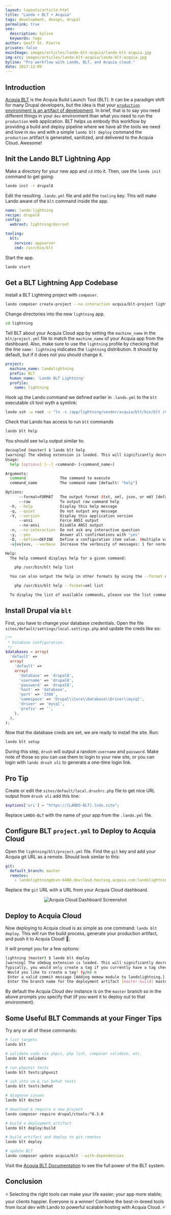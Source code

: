 ```yaml
---
layout: layouts/article.html
title: "Lando + BLT + Acquia"
tags: development, devops, drupal
permalink: true
seo:
  description: byline
  keywords: tags
author: Geoff St. Pierre
private: false
mainImage: images/articles/lando-blt-acquia/lando-blt-acquia.jpg
img-src: images/articles/lando-blt-acquia/lando-blt-acquia.jpg
byline: "Pro workflow with Lando, BLT, and Acquia cloud."
date: 2017-12-09
---
```


Introduction
------------

[Acquia BLT](https://blt.readthedocs.io/en/latest/) is the Acquia Build Launch Tool (BLT). It can be a paradigm shift for many Drupal developers, but the idea is that your [`production` environment is an artifact of development](https://slides-production-artifact.herokuapp.com/#/). In brief, that is to say you need different things in your `dev` environment than what you need to run the `production` web application. BLT helps us embody this workflow by providing a build and deploy pipeline where we have all the tools we need and love in `dev` and with a simple `lando blt deploy` command the `production` artifact is generated, sanitized, and delivered to the Acquia Cloud. Awesome!

Init the Lando BLT Lightning App
--------------------------------

Make a directory for your new app and `cd` into it. Then, use the `lando init` command to get going:

```bash
lando init -r drupal8
```

Edit the resulting `.lando.yml` file and add the `tooling` key. This will make Lando aware of the `blt` command inside the app.

```yaml
name: lando-lightning
recipe: drupal8
config:
  webroot: lightning/docroot

tooling:
  blt:
    service: appserver
    cmd: /usr/bin/blt
```

Start the app.

```bash
lando start
```

Get a BLT Lightning App Codebase
--------------------------------

Install a BLT Lightning project with `composer`.

```bash
lando composer create-project --no-interaction acquia/blt-project lightning
```

Change directories into the new `lightning` app.

```bash
cd lightning
```

Tell BLT about your Acquia Cloud app by setting the `machine_name` in the `blt/project.yml` file to match the `machine_name` of your Acquia app from the dashboard. Also, make sure to use the `lightning` profile by checking that the line `name: lightning` indicates the `lightning` distribution. It should by default, but if it does not you should change it.

```yaml
project:
  machine_name: landolightning
  prefix: BLT
  human_name: 'Lando BLT Lightning'
  profile:
    name: lightning
```

Hook up the Lando command we defined earlier in `.lando.yml` to the `blt` executable cli tool wyth a symlink:

```bash
lando ssh -u root -c "ln -s /app/lightning/vendor/acquia/blt/bin/blt /usr/bin/blt"
```

Check that Lando has access to run `blt` commands

```bash
lando blt help
```

You should see `help` output similar to:

```bash
decoupled (master) $ lando blt help
[warning] The xDebug extension is loaded. This will significantly decrease performance.
Usage:
  help [options] [--] <command> [<command_name>]

Arguments:
  command               The command to execute
  command_name          The command name [default: "help"]

Options:
      --format=FORMAT   The output format (txt, xml, json, or md) [default: "txt"]
      --raw             To output raw command help
  -h, --help            Display this help message
  -q, --quiet           Do not output any message
  -V, --version         Display this application version
      --ansi            Force ANSI output
      --no-ansi         Disable ANSI output
  -n, --no-interaction  Do not ask any interactive question
  -y, --yes             Answer all confirmations with "yes"
  -D, --define=DEFINE   Define a configuration item value. (multiple values allowed)
  -v|vv|vvv, --verbose  Increase the verbosity of messages: 1 for normal output, 2 for more verbose output and 3 for debug

Help:
  The help command displays help for a given command:

    php /usr/bin/blt help list

  You can also output the help in other formats by using the --format option:

    php /usr/bin/blt help --format=xml list

  To display the list of available commands, please use the list command.
```

Install Drupal via `blt`
------------------------

First, you have to change your database credentials. Open the file `sites/default/settings/local.settings.php` and update the creds like so:

```php
/**
 * Database configuration.
 */
$databases = array(
  'default' =>
  array(
    'default' =>
    array(
      'database' => 'drupal8',
      'username' => 'drupal8',
      'password' => 'drupal8',
      'host' => 'database',
      'port' => '3306',
      'namespace' => 'Drupal\\Core\\Database\\Driver\\mysql',
      'driver' => 'mysql',
      'prefix' => '',
    ),
  ),
);
```

Now that the database creds are set, we are ready to install the site. Run:

```bash
lando blt setup
```

During this step, `drush` will output a random `username` and `password`. Make note of those so you can use them to login to your new site, or you can login with `lando drush uli` to generate a one-time login link.

Pro Tip
-------

Create or edit the `sites/default/local.drushrc.php` file to get nice URL output from `drush uli` add this line:

```php
$options['uri'] = "https://[LANDO-BLT].lndo.site";
```

Replace `LANDO-BLT` with the name of your app from the `.lando.yml` file.

Configure BLT `project.yml` to Deploy to Acquia Cloud
-----------------------------------------------------

Open the `lightning/blt/project.yml` file. Find the `git` key and add your Acquia git URL as a remote. Should look similar to this:

```yaml
git:
  default_branch: master
  remotes:
    - landolightning@svn-6488.devcloud.hosting.acquia.com:landolightning.git
```

Replace the `git` URL with a URL from your Acquia Cloud dashboard.

<center>
  <img src="images/articles/lando-blt-acquia/acquia-dash.jpg" alt="Acquia Cloud Dashboard Screenshot" />
</center>

Deploy to Acquia Cloud
----------------------

Now deploying to Acquia cloud is as simple as one command: `lando blt deploy`. This will run the build process, generate your production artifact, and push it to Acquia Cloud! 💯;

It will prompt you for a few options:

```bash
lightning (master) $ lando blt deploy
[warning] The xDebug extension is loaded. This will significantly decrease performance.
Typically, you would only create a tag if you currently have a tag checked out on your source repository.
 Would you like to create a tag? (y/n) n
 Enter a valid commit message [Adding memow module to landolightning.]
 Enter the branch name for the deployment artifact [master-build] master
```

By default the Acquia Cloud dev instance is on the `master` branch so in the above prompts you specify that (if you want it to deploy out to that environment).

Some Useful BLT Commands at your Finger Tips
--------------------------------------------

Try any or all of these commands:

```bash
# list targets
lando blt

# validate code via phpcs, php lint, composer validate, etc.
lando blt validate

# run phpunit tests
lando blt tests:phpunit

# ssh into vm & run behat tests
lando blt tests:behat

# diagnose issues
lando blt doctor

# download & require a new project
lando composer require drupal/ctools:^8.3.0

# build a deployment artifact
lando blt deploy:build

# build artifact and deploy to git.remotes
lando blt deploy

# update BLT
lando composer update acquia/blt --with-dependencies
```

Visit the [Acquia BLT Documentation](https://blt.readthedocs.io/en/latest/) to see the full power of the BLT system.

Conclusion
----------

⚡ Selecting the right tools can make your life easier; your app more stable; your clients happier. Everyone is a winner! Combine the best-in-breed tools from local dev with Lando to powerful scalable hosting with Acquia Cloud. ⚡
